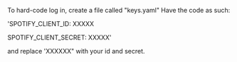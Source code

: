 To hard-code log in, create a file called "keys.yaml"
Have the code as such:

'SPOTIFY_CLIENT_ID: XXXXX

SPOTIFY_CLIENT_SECRET: XXXXX'

and replace 'XXXXXX" with your id and secret.